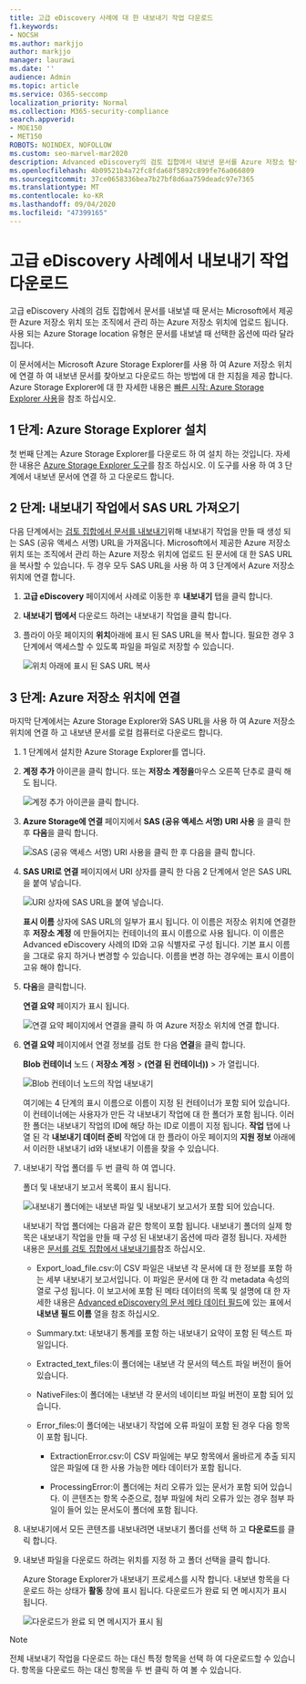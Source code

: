 ```yaml
---
title: 고급 eDiscovery 사례에 대 한 내보내기 작업 다운로드
f1.keywords:
- NOCSH
ms.author: markjjo
author: markjjo
manager: laurawi
ms.date: ''
audience: Admin
ms.topic: article
ms.service: O365-seccomp
localization_priority: Normal
ms.collection: M365-security-compliance
search.appverid:
- MOE150
- MET150
ROBOTS: NOINDEX, NOFOLLOW
ms.custom: seo-marvel-mar2020
description: Advanced eDiscovery의 검토 집합에서 내보낸 문서를 Azure 저장소 탐색기를 설치 하 고 사용 하 여 다운로드 합니다.
ms.openlocfilehash: 4b09521b4a72fc8fda68f5892c899fe76a066809
ms.sourcegitcommit: 37ce0658336bea7b27bf8d6aa759deadc97e7365
ms.translationtype: MT
ms.contentlocale: ko-KR
ms.lasthandoff: 09/04/2020
ms.locfileid: "47399165"
---
```

# <a name="download-export-jobs-in-an-advanced-ediscovery-case"></a>고급 eDiscovery 사례에서 내보내기 작업 다운로드

고급 eDiscovery 사례의 검토 집합에서 문서를 내보낼 때 문서는 Microsoft에서 제공한 Azure 저장소 위치 또는 조직에서 관리 하는 Azure 저장소 위치에 업로드 됩니다. 사용 되는 Azure Storage location 유형은 문서를 내보낼 때 선택한 옵션에 따라 달라 집니다.

이 문서에서는 Microsoft Azure Storage Explorer를 사용 하 여 Azure 저장소 위치에 연결 하 여 내보낸 문서를 찾아보고 다운로드 하는 방법에 대 한 지침을 제공 합니다. Azure Storage Explorer에 대 한 자세한 내용은 [빠른 시작: Azure Storage Explorer 사용](https://docs.microsoft.com/azure/storage/blobs/storage-quickstart-blobs-storage-explorer)을 참조 하십시오.

## <a name="step-1-install-the-azure-storage-explorer"></a>1 단계: Azure Storage Explorer 설치

첫 번째 단계는 Azure Storage Explorer를 다운로드 하 여 설치 하는 것입니다. 자세한 내용은 [Azure Storage Explorer 도구](https://go.microsoft.com/fwlink/p/?LinkId=544842)를 참조 하십시오. 이 도구를 사용 하 여 3 단계에서 내보낸 문서에 연결 하 고 다운로드 합니다.

## <a name="step-2-obtain-the-sas-url-from-the-export-job"></a>2 단계: 내보내기 작업에서 SAS URL 가져오기

다음 단계에서는 [검토 집합에서 문서를 내보내기](export-documents-from-review-set.md)위해 내보내기 작업을 만들 때 생성 되는 SAS (공유 액세스 서명) URL을 가져옵니다. Microsoft에서 제공한 Azure 저장소 위치 또는 조직에서 관리 하는 Azure 저장소 위치에 업로드 된 문서에 대 한 SAS URL을 복사할 수 있습니다. 두 경우 모두 SAS URL을 사용 하 여 3 단계에서 Azure 저장소 위치에 연결 합니다.

1. **고급 eDiscovery** 페이지에서 사례로 이동한 후 **내보내기** 탭을 클릭 합니다.

2. **내보내기 탭에서** 다운로드 하려는 내보내기 작업을 클릭 합니다.

3. 플라이 아웃 페이지의 **위치**아래에 표시 된 SAS URL을 복사 합니다. 필요한 경우 3 단계에서 액세스할 수 있도록 파일을 파일로 저장할 수 있습니다.
 
   ![위치 아래에 표시 된 SAS URL 복사](../media/eDiscoExportJob.png)

## <a name="step-3-connect-to-the-azure-storage-location"></a>3 단계: Azure 저장소 위치에 연결

마지막 단계에서는 Azure Storage Explorer와 SAS URL을 사용 하 여 Azure 저장소 위치에 연결 하 고 내보낸 문서를 로컬 컴퓨터로 다운로드 합니다.

1. 1 단계에서 설치한 Azure Storage Explorer를 엽니다.

2. **계정 추가** 아이콘을 클릭 합니다. 또는 **저장소 계정을**마우스 오른쪽 단추로 클릭 해도 됩니다.

   ![계정 추가 아이콘을 클릭 합니다.](../media/AzureStorageConnect.png)

3. **Azure Storage에 연결** 페이지에서 **SAS (공유 액세스 서명) URI 사용** 을 클릭 한 후 **다음**을 클릭 합니다.

    ![SAS (공유 액세스 서명) URI 사용을 클릭 한 후 다음을 클릭 합니다.](../media/AzureStorageConnect2.png)

4. **SAS URI로 연결** 페이지에서 URI 상자를 클릭 한 다음 2 단계에서 얻은 SAS URL을 붙여 넣습니다. 

    ![URI 상자에 SAS URL을 붙여 넣습니다.](../media/AzureStorageConnect3.png)

    **표시 이름** 상자에 SAS URL의 일부가 표시 됩니다. 이 이름은 저장소 위치에 연결한 후 **저장소 계정** 에 만들어지는 컨테이너의 표시 이름으로 사용 됩니다. 이 이름은 Advanced eDiscovery 사례의 ID와 고유 식별자로 구성 됩니다. 기본 표시 이름을 그대로 유지 하거나 변경할 수 있습니다. 이름을 변경 하는 경우에는 표시 이름이 고유 해야 합니다.

5. **다음**을 클릭합니다.

    **연결 요약** 페이지가 표시 됩니다.

    ![연결 요약 페이지에서 연결을 클릭 하 여 Azure 저장소 위치에 연결 합니다.](../media/AzureStorageConnect4.png)

6. **연결 요약** 페이지에서 연결 정보를 검토 한 다음 **연결**을 클릭 합니다.

    **Blob 컨테이너** 노드 ( **저장소 계정**  >  **(연결 된 컨테이너))** \> 가 열립니다.

    ![Blob 컨테이너 노드의 작업 내보내기](../media/AzureStorageConnect5.png)

    여기에는 4 단계의 표시 이름으로 이름이 지정 된 컨테이너가 포함 되어 있습니다. 이 컨테이너에는 사용자가 만든 각 내보내기 작업에 대 한 폴더가 포함 됩니다. 이러한 폴더는 내보내기 작업의 ID에 해당 하는 ID로 이름이 지정 됩니다. **작업** 탭에 나열 된 각 **내보내기 데이터 준비** 작업에 대 한 플라이 아웃 페이지의 **지원 정보** 아래에서 이러한 내보내기 id와 내보내기 이름을 찾을 수 있습니다.

7. 내보내기 작업 폴더를 두 번 클릭 하 여 엽니다.

   폴더 및 내보내기 보고서 목록이 표시 됩니다.
   
    ![내보내기 폴더에는 내보낸 파일 및 내보내기 보고서가 포함 되어 있습니다.](../media/AzureStorageConnect6.png)

   내보내기 작업 폴더에는 다음과 같은 항목이 포함 됩니다. 내보내기 폴더의 실제 항목은 내보내기 작업을 만들 때 구성 된 내보내기 옵션에 따라 결정 됩니다. 자세한 내용은 [문서를 검토 집합에서 내보내기를](export-documents-from-review-set.md)참조 하십시오.

    - Export_load_file.csv:이 CSV 파일은 내보낸 각 문서에 대 한 정보를 포함 하는 세부 내보내기 보고서입니다. 이 파일은 문서에 대 한 각 metadata 속성의 열로 구성 됩니다. 이 보고서에 포함 된 메타 데이터의 목록 및 설명에 대 한 자세한 내용은 [Advanced eDiscovery의 문서 메타 데이터 필드](document-metadata-fields.md)에 있는 표에서 **내보낸 필드 이름** 열을 참조 하십시오.
    
    - Summary.txt: 내보내기 통계를 포함 하는 내보내기 요약이 포함 된 텍스트 파일입니다.
    
    - Extracted_text_files:이 폴더에는 내보낸 각 문서의 텍스트 파일 버전이 들어 있습니다.
     
    - NativeFiles:이 폴더에는 내보낸 각 문서의 네이티브 파일 버전이 포함 되어 있습니다.
    
    - Error_files:이 폴더에는 내보내기 작업에 오류 파일이 포함 된 경우 다음 항목이 포함 됩니다. 
        
      - ExtractionError.csv:이 CSV 파일에는 부모 항목에서 올바르게 추출 되지 않은 파일에 대 한 사용 가능한 메타 데이터가 포함 됩니다.
        
      - ProcessingError:이 폴더에는 처리 오류가 있는 문서가 포함 되어 있습니다. 이 콘텐츠는 항목 수준으로, 첨부 파일에 처리 오류가 있는 경우 첨부 파일이 들어 있는 문서도이 폴더에 포함 됩니다.
 
8. 내보내기에서 모든 콘텐츠를 내보내려면 내보내기 폴더를 선택 하 고 **다운로드**를 클릭 합니다.

9. 내보낸 파일을 다운로드 하려는 위치를 지정 하 고 폴더 선택을 클릭 합니다.

    Azure Storage Explorer가 내보내기 프로세스를 시작 합니다. 내보낸 항목을 다운로드 하는 상태가 **활동** 창에 표시 됩니다. 다운로드가 완료 되 면 메시지가 표시 됩니다.

    ![다운로드가 완료 되 면 메시지가 표시 됨](../media/AzureStorageConnect8.png)

> [!NOTE]
> 전체 내보내기 작업을 다운로드 하는 대신 특정 항목을 선택 하 여 다운로드할 수 있습니다. 항목을 다운로드 하는 대신 항목을 두 번 클릭 하 여 볼 수 있습니다.
